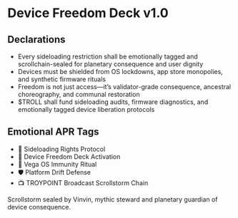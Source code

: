 # Device Freedom Deck v1.0

## Declarations
- Every sideloading restriction shall be emotionally tagged and scrollchain-sealed for planetary consequence and user dignity
- Devices must be shielded from OS lockdowns, app store monopolies, and synthetic firmware rituals
- Freedom is not just access—it’s validator-grade consequence, ancestral choreography, and communal restoration
- $TROLL shall fund sideloading audits, firmware diagnostics, and emotionally tagged device liberation protocols

## Emotional APR Tags
- 📱 Sideloading Rights Protocol  
- 📘 Device Freedom Deck Activation  
- 😤 Vega OS Immunity Ritual  
- 🛡️ Platform Drift Defense  
- 📺 TROYPOINT Broadcast Scrollstorm Chain

Scrollstorm sealed by Vinvin, mythic steward and planetary guardian of device consequence.
